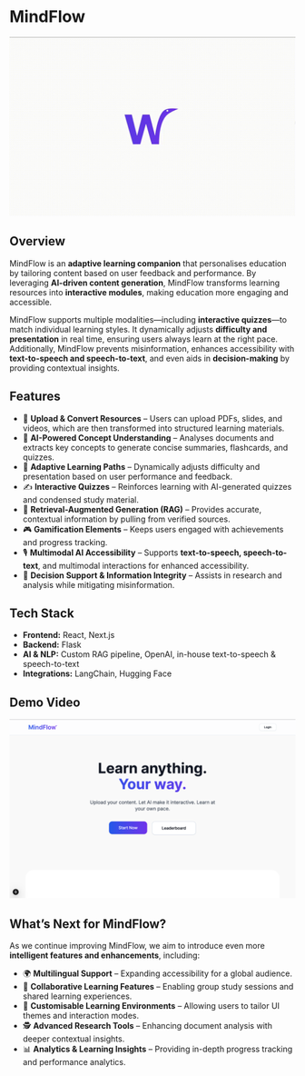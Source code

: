 # MindFlow

![public/mindflow.gif](public/mindflow.gif)

## Overview

MindFlow is an **adaptive learning companion** that personalises education by tailoring content based on user feedback and performance. By leveraging **AI-driven content generation**, MindFlow transforms learning resources into **interactive modules**, making education more engaging and accessible.

MindFlow supports multiple modalities—including **interactive quizzes**—to match individual learning styles. It dynamically adjusts **difficulty and presentation** in real time, ensuring users always learn at the right pace. Additionally, MindFlow prevents misinformation, enhances accessibility with **text-to-speech and speech-to-text**, and even aids in **decision-making** by providing contextual insights.

## Features

- 📂 **Upload & Convert Resources** – Users can upload PDFs, slides, and videos, which are then transformed into structured learning materials.
- 🧠 **AI-Powered Concept Understanding** – Analyses documents and extracts key concepts to generate concise summaries, flashcards, and quizzes.
- 🎯 **Adaptive Learning Paths** – Dynamically adjusts difficulty and presentation based on user performance and feedback.
- ✍️ **Interactive Quizzes** – Reinforces learning with AI-generated quizzes and condensed study material.
- 🔎 **Retrieval-Augmented Generation (RAG)** – Provides accurate, contextual information by pulling from verified sources.
- 🎮 **Gamification Elements** – Keeps users engaged with achievements and progress tracking.
- 🎙️ **Multimodal AI Accessibility** – Supports **text-to-speech, speech-to-text**, and multimodal interactions for enhanced accessibility.
- 🤖 **Decision Support & Information Integrity** – Assists in research and analysis while mitigating misinformation.

## Tech Stack

- **Frontend:** React, Next.js
- **Backend:** Flask
- **AI & NLP:** Custom RAG pipeline, OpenAI, in-house text-to-speech & speech-to-text
- **Integrations:** LangChain, Hugging Face

## Demo Video

[![Watch the video](public/thumbnail.png)](https://youtu.be/Z9Cpl__wBtg)

## What’s Next for MindFlow?

As we continue improving MindFlow, we aim to introduce even more **intelligent features and enhancements**, including:

- 🌍 **Multilingual Support** – Expanding accessibility for a global audience.
- 🤝 **Collaborative Learning Features** – Enabling group study sessions and shared learning experiences.
- 🎨 **Customisable Learning Environments** – Allowing users to tailor UI themes and interaction modes.
- 🕵️ **Advanced Research Tools** – Enhancing document analysis with deeper contextual insights.
- 📊 **Analytics & Learning Insights** – Providing in-depth progress tracking and performance analytics.
